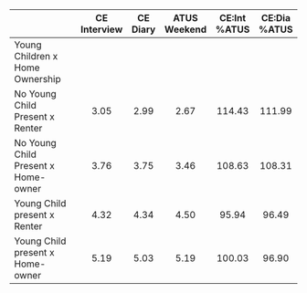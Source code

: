 
|                      | CE<br>Interview |  CE<br>Diary | ATUS<br>Weekend | CE:Int<br>%ATUS | CE:Dia<br>%ATUS |
| -------------------- | :----------: | :----------: | :----------: | :----------: | :----------: |
| Young Children x Home Ownership |              |              |              |              |              |
| No Young Child Present x Renter |         3.05 |         2.99 |         2.67 |       114.43 |       111.99 |
| No Young Child Present x Home-owner |         3.76 |         3.75 |         3.46 |       108.63 |       108.31 |
| Young Child present x Renter |         4.32 |         4.34 |         4.50 |        95.94 |        96.49 |
| Young Child present x Home-owner |         5.19 |         5.03 |         5.19 |       100.03 |        96.90 |


